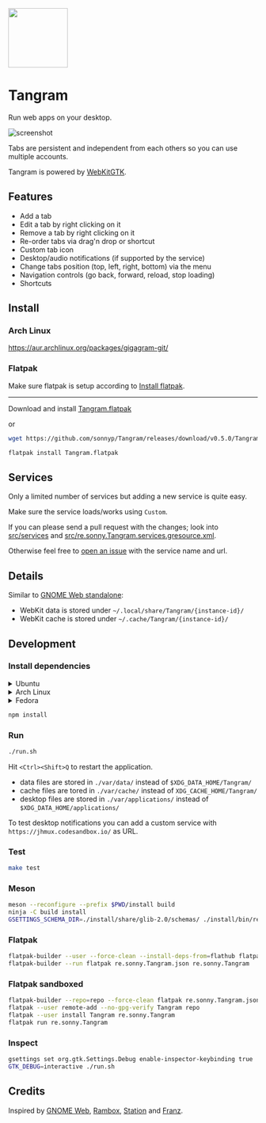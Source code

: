 <img style="vertical-align: middle;" src="data/icons/hicolor/scalable/apps/re.sonny.Tangram.svg" width="120" height="120">

# Tangram

Run web apps on your desktop.

![screenshot](screenshot.png)

Tabs are persistent and independent from each others so you can use multiple accounts.

Tangram is powered by [WebKitGTK](https://webkitgtk.org/).

## Features

- Add a tab
- Edit a tab by right clicking on it
- Remove a tab by right clicking on it
- Re-order tabs via drag'n drop or shortcut
- Custom tab icon
- Desktop/audio notifications (if supported by the service)
- Change tabs position (top, left, right, bottom) via the menu
- Navigation controls (go back, forward, reload, stop loading)
- Shortcuts

<!-- Disabled for now, enable with TANGRAM_ENABLE_CUSTOM_APPLICATIONS=true -->
<!-- use at your own risk -->
<!--
### Custom applications

You can create custom applications with one or multiple tabs. They work the same as the main instance.

See demo: https://www.youtube.com/watch?v=y9MIXn4Iw70

You can create a custom application by

- dragging the tab out (see demo)
- right click on the tab
- via the application menu -->

## Install

### Arch Linux

https://aur.archlinux.org/packages/gigagram-git/

### Flatpak

Make sure flatpak is setup according to [Install flatpak](https://flatpak.org/setup/).

---

Download and install
[Tangram.flatpak](https://github.com/sonnyp/Tangram/releases/download/v0.5.0/Tangram.flatpak)

or

```sh
wget https://github.com/sonnyp/Tangram/releases/download/v0.5.0/Tangram.flatpak

flatpak install Tangram.flatpak
```

## Services

Only a limited number of services but adding a new service is quite easy.

Make sure the service loads/works using `Custom`.

If you can please send a pull request with the changes; look into [src/services](src/services) and [src/re.sonny.Tangram.services.gresource.xml](src/re.sonny.Tangram.services.gresource.xml).

Otherwise feel free to [open an issue](https://github.com/sonnyp/Tangram/issues/new) with the service name and url.

## Details

Similar to [GNOME Web standalone](https://fedoramagazine.org/standalone-web-applications-gnome-web/):

- WebKit data is stored under `~/.local/share/Tangram/{instance-id}/`
- WebKit cache is stored under `~/.cache/Tangram/{instance-id}/`

## Development

### Install dependencies

<details>
 <summary>Ubuntu</summary>
 <code>
 sudo apt install npm libglib2.0-dev-bin flatpak-builder
 </code>
</details>

<details>
 <summary>Arch Linux</summary>
 <code>
 sudo pacman -S npm glib2 flatpak-builder
 </code>
</details>

<details>
  <summary>Fedora</summary>
  <code>
  sudo dnf install npm glib2-devel flatpak-builder
  </code>
</details>

```sh
npm install
```

### Run

```sh
./run.sh
```

Hit `<Ctrl><Shift>Q` to restart the application.

- data files are stored in `./var/data/` instead of `$XDG_DATA_HOME/Tangram/`
- cache files are tored in `./var/cache/` instead of `XDG_CACHE_HOME/Tangram/`
- desktop files are stored in `./var/applications/` instead of `$XDG_DATA_HOME/applications/`

To test desktop notifications you can add a custom service with `https://jhmux.codesandbox.io/` as URL.

### Test

```sh
make test
```

### Meson

```sh
meson --reconfigure --prefix $PWD/install build
ninja -C build install
GSETTINGS_SCHEMA_DIR=./install/share/glib-2.0/schemas/ ./install/bin/re.sonny.Tangram
```

### Flatpak

```sh
flatpak-builder --user --force-clean --install-deps-from=flathub flatpak re.sonny.Tangram.json
flatpak-builder --run flatpak re.sonny.Tangram.json re.sonny.Tangram
```

### Flatpak sandboxed

```sh
flatpak-builder --repo=repo --force-clean flatpak re.sonny.Tangram.json
flatpak --user remote-add --no-gpg-verify Tangram repo
flatpak --user install Tangram re.sonny.Tangram
flatpak run re.sonny.Tangram
```

### Inspect

```sh
gsettings set org.gtk.Settings.Debug enable-inspector-keybinding true
GTK_DEBUG=interactive ./run.sh
```

## Credits

Inspired by [GNOME Web](https://wiki.gnome.org/Apps/Web), [Rambox](https://rambox.pro/#home), [Station](https://getstation.com/) and [Franz](https://meetfranz.com/).
